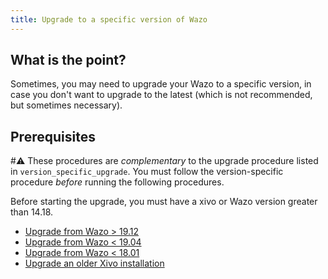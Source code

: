 ```yaml
---
title: Upgrade to a specific version of Wazo
---
```


## What is the point?

Sometimes, you may need to upgrade your Wazo to a specific version, in
case you don\'t want to upgrade to the latest (which is not recommended,
but sometimes necessary).

## Prerequisites

#:warning: These procedures are *complementary* to the upgrade procedure listed in
`version_specific_upgrade`. You must
follow the version-specific procedure *before* running the following
procedures.

Before starting the upgrade, you must have a xivo or Wazo version
greater than 14.18.

- [Upgrade from Wazo > 19.12](/uc-doc/upgrade/upgrade_specific_version/archives-from-wazo-buster)
- [Upgrade from Wazo < 19.04](/uc-doc/upgrade/upgrade_specific_version/archives-from-wazo-stretch)
- [Upgrade from Wazo < 18.01](/uc-doc/upgrade/upgrade_specific_version/archives-from-wazo-jessie)
- [Upgrade an older Xivo installation](/uc-doc/upgrade/upgrade_specific_version/archives-from-xivo)